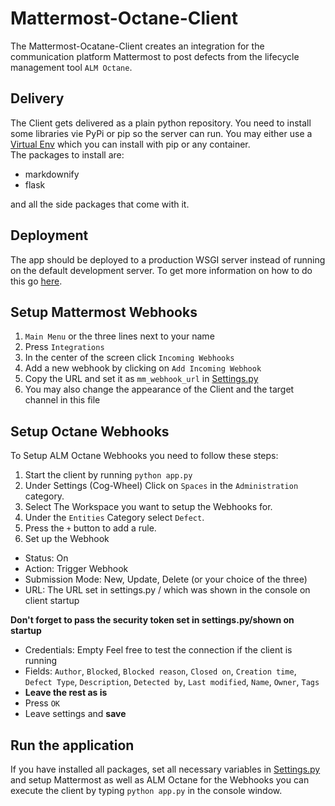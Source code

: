 # Mattermost-Octane-Client

The Mattermost-Ocatane-Client creates an integration for the communication platform Mattermost to post defects from the lifecycle management tool `ALM Octane`.

## Delivery

The Client gets delivered as a plain python repository. You need to install some libraries vie PyPi or pip so the server can run. 
You may either use a [Virtual Env](https://docs.python-guide.org/dev/virtualenvs/) which you can install with pip or any container.\
The packages to install are:
- markdownify
- flask

and all the side packages that come with it.


## Deployment

The app should be deployed to a production WSGI server instead of running on the default development server.
To get more information on how to do this go [here](http://flask.pocoo.org/docs/1.0/deploying/). 


## Setup Mattermost Webhooks

1. `Main Menu` or the three lines next to your name
2. Press `Integrations`
3. In the center of the screen click `Incoming Webhooks`
4. Add a new webhook by clicking on `Add Incoming Webhook`
5. Copy the URL and set it as `mm_webhook_url` in [Settings.py](settings.py)
6. You may also change the appearance of the Client and the target channel in this file


## Setup Octane Webhooks

To Setup ALM Octane Webhooks you need to follow these steps:
1. Start the client by running `python app.py` 
2. Under Settings (Cog-Wheel) Click on `Spaces` in the `Administration` category.
3. Select The Workspace you want to setup the Webhooks for.
4. Under the `Entities` Category select `Defect`.
5. Press the `+` button to add a rule.
6. Set up the Webhook
- Status: On
- Action: Trigger Webhook
- Submission Mode: New, Update, Delete (or your choice of the three)
- URL: The URL set in settings.py / which was shown in the console on client startup

**Don't forget to pass the security token set in settings.py/shown on startup**
- Credentials: Empty
    Feel free to test the connection if the client is running
- Fields:
`Author`, `Blocked`, `Blocked reason`, `Closed on`, `Creation time`, `Defect Type`, `Description`, `Detected by`, `Last modified`, `Name`, `Owner`, `Tags`
- **Leave the rest as is**
- Press `OK`
- Leave settings and **save**


## Run the application

If you have installed all packages, set all necessary variables in [Settings.py](settings.py) and setup Mattermost as well as ALM Octane for the Webhooks you can execute the client by typing `python app.py` in the console window.
